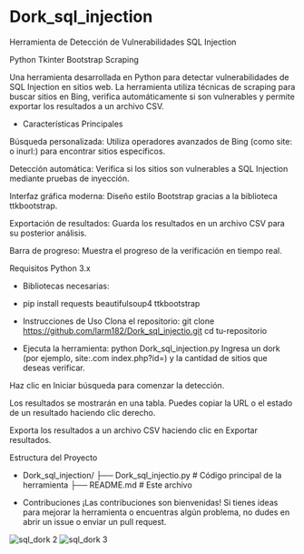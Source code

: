 # Dork_sql_injection

Herramienta de Detección de Vulnerabilidades SQL Injection

Python
Tkinter
Bootstrap
Scraping

Una herramienta desarrollada en Python para detectar vulnerabilidades de SQL Injection en sitios web. La herramienta utiliza técnicas de scraping para buscar sitios en Bing, verifica automáticamente si son vulnerables y permite exportar los resultados a un archivo CSV.

- Características Principales
  
Búsqueda personalizada: Utiliza operadores avanzados de Bing (como site: o inurl:) para encontrar sitios específicos.

Detección automática: Verifica si los sitios son vulnerables a SQL Injection mediante pruebas de inyección.

Interfaz gráfica moderna: Diseño estilo Bootstrap gracias a la biblioteca ttkbootstrap.

Exportación de resultados: Guarda los resultados en un archivo CSV para su posterior análisis.

Barra de progreso: Muestra el progreso de la verificación en tiempo real.

Requisitos
Python 3.x

- Bibliotecas necesarias:

- pip install requests beautifulsoup4 ttkbootstrap

- Instrucciones de Uso
Clona el repositorio:
git clone https://github.com/larm182/Dork_sql_injectio.git
cd tu-repositorio

- Ejecuta la herramienta:
python Dork_sql_injection.py
Ingresa un dork (por ejemplo, site:.com index.php?id=) y la cantidad de sitios que deseas verificar.

Haz clic en Iniciar búsqueda para comenzar la detección.

Los resultados se mostrarán en una tabla. Puedes copiar la URL o el estado de un resultado haciendo clic derecho.

Exporta los resultados a un archivo CSV haciendo clic en Exportar resultados.

Estructura del Proyecto

- Dork_sql_injection/
├── Dork_sql_injectio.py  # Código principal de la herramienta
├── README.md                # Este archivo


- Contribuciones
¡Las contribuciones son bienvenidas! Si tienes ideas para mejorar la herramienta o encuentras algún problema, no dudes en abrir un issue o enviar un pull request.

![sql_dork 2](https://github.com/user-attachments/assets/181155c1-50ee-4c74-b195-c064b37559a2)
![sql_dork 3](https://github.com/user-attachments/assets/82bf32b9-a647-4886-ae2d-7fd563787041)




